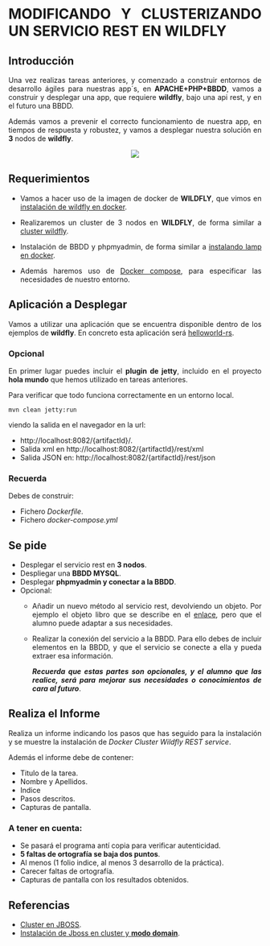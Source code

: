 <div align="justify">

# MODIFICANDO Y CLUSTERIZANDO UN SERVICIO REST EN WILDFLY

## Introducción

  Una vez realizas tareas anteriores, y comenzado a construir entornos de desarrollo ágiles para nuestras app´s, en __APACHE+PHP+BBDD__, vamos a construir y desplegar una app, que requiere __wildfly__, bajo una api rest, y en el futuro una BBDD.

  Además vamos a prevenir el correcto funcionamiento de nuestra app, en tiempos de respuesta y robustez, y vamos a desplegar nuestra solución en __3__ nodos de __wildfly__.

  <div align="center">
    <img src="https://docs.jboss.org/jbportal/v2.6.7/referenceGuide/html/images/clustering/overview.png
  " >
  </div>

## Requerimientos

- Vamos a hacer uso de la imagen de docker de __WILDFLY__, que vimos en [instalación de wildfly en docker](instalacion-wildfly-docker.md).

- Realizaremos un cluster de 3 nodos en __WILDFLY__, de forma similar a [cluster wildfly](cluster-wildfly.md).

- Instalación de BBDD y phpmyadmin, de forma similar a [instalando lamp en docker](instalando-lamp-docker.md).

- Además haremos uso de [Docker compose](../DOCKER-COMPOSE.md), para especificar las necesidades de nuestro entorno.

## Aplicación a Desplegar

  Vamos a utilizar una aplicación que se encuentra disponible dentro de los ejemplos de __wildfly__. En concreto esta aplicación será [helloworld-rs](https://github.com/wildfly/quickstart/tree/main/helloworld-rs).

### Opcional

  En primer lugar puedes incluir el __plugin de jetty__, incluido en el proyecto __hola mundo__ que hemos utilizado en tareas anteriores.

  Para verificar que todo funciona correctamente en un entorno local.

  ```
  mvn clean jetty:run
  ```
  viendo la salida en el navegador en la url:
  - http://localhost:8082/{artifactId}/.
  - Salida xml en http://localhost:8082/{artifactId}/rest/xml
  - Salida JSON en: http://localhost:8082/{artifactId}/rest/json

### Recuerda

  Debes de construir:
  - Fichero _Dockerfile_.
  - Fichero _docker-compose.yml_

## Se pide

  - Desplegar el servicio rest en __3 nodos__.
  - Despliegar una __BBDD MYSQL__.
  - Desplegar __phpmyadmin y conectar a la BBDD__.
  - Opcional:
    - Añadir un nuevo método al servicio rest, devolviendo un objeto. Por ejemplo el objeto libro que se describe en el [enlace](https://jpexposito.com/building-micro-services-ii/), pero que el alumno puede adaptar a sus necesidades.
    - Realizar la conexión del servicio a la BBDD. Para ello debes de incluir elementos en la BBDD, y que el servicio se conecte a ella y pueda extraer esa información.

      ___Recuerda que estas partes son opcionales, y el alumno que las realice, será para mejorar sus necesidades o conocimientos de cara al futuro___.


## Realiza el Informe

  Realiza un informe indicando los pasos que has seguido para la instalación y se muestre la instalación de _Docker Cluster Wildfly REST service_.

  Además el informe debe de contener:
   - Titulo de la tarea.
   - Nombre y Apellidos.
   - Indice
   - Pasos descritos.
   - Capturas de pantalla.

### A tener en cuenta:

  - Se pasará el programa antí copia para verificar autenticidad.
  - __5 faltas de ortografía se baja dos puntos__.
  - Al menos (1 folio indice, al menos 3 desarrollo de la práctica).
  - Carecer faltas de ortografía.
  - Capturas de pantalla con los resultados obtenidos.

## Referencias

- [Cluster en JBOSS](https://docs.jboss.org/jbportal/v2.6.7/referenceGuide/html/clustering.html).
- [Instalación de Jboss en cluster y __modo domain__](https://myworkdayblog.wordpress.com/2014/03/25/jboss-instalacion-en-modo-domain/).
</div>
